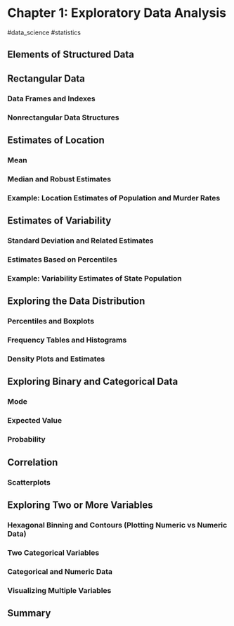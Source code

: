 # Chapter 1: Exploratory Data Analysis

#data_science #statistics 

## Elements of Structured Data

## Rectangular Data

### Data Frames and Indexes

### Nonrectangular Data Structures

## Estimates of Location

### Mean

### Median and Robust Estimates

### Example: Location Estimates of Population and Murder Rates

## Estimates of Variability

### Standard Deviation and Related Estimates

### Estimates Based on Percentiles

### Example: Variability Estimates of State Population

## Exploring the Data Distribution

### Percentiles and Boxplots

### Frequency Tables and Histograms

### Density Plots and Estimates

## Exploring Binary and Categorical Data

### Mode

### Expected Value

### Probability

## Correlation

### Scatterplots

## Exploring Two or More Variables

### Hexagonal Binning and Contours (Plotting Numeric vs Numeric Data)

### Two Categorical Variables

### Categorical and Numeric Data

### Visualizing Multiple Variables

## Summary